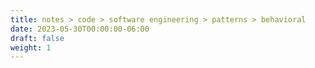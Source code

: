 ```yaml
---
title: notes > code > software engineering > patterns > behavioral
date: 2023-05-30T00:00:00-06:00
draft: false
weight: 1
---
```

